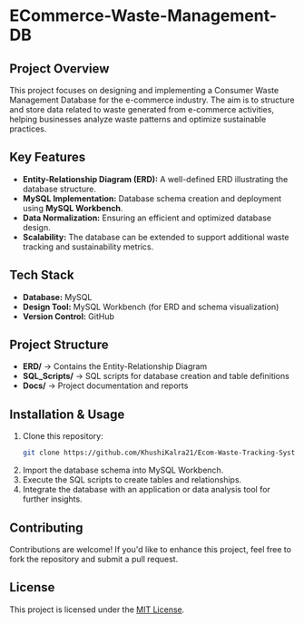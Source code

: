 # ECommerce-Waste-Management-DB

## Project Overview
This project focuses on designing and implementing a Consumer Waste Management Database for the e-commerce industry. The aim is to structure and store data related to waste generated from e-commerce activities, helping businesses analyze waste patterns and optimize sustainable practices.

## Key Features  
- **Entity-Relationship Diagram (ERD):** A well-defined ERD illustrating the database structure.  
- **MySQL Implementation:** Database schema creation and deployment using **MySQL Workbench**.  
- **Data Normalization:** Ensuring an efficient and optimized database design.  
- **Scalability:** The database can be extended to support additional waste tracking and sustainability metrics.  

## Tech Stack  
- **Database:** MySQL  
- **Design Tool:** MySQL Workbench (for ERD and schema visualization)  
- **Version Control:** GitHub  

## Project Structure 
- **ERD/** → Contains the Entity-Relationship Diagram
- **SQL_Scripts/** → SQL scripts for database creation and table definitions
- **Docs/** → Project documentation and reports
  
 ## Installation & Usage  
1. Clone this repository:  
   ```bash
   git clone https://github.com/KhushiKalra21/Ecom-Waste-Tracking-System.git
2. Import the database schema into MySQL Workbench.
3. Execute the SQL scripts to create tables and relationships.
4. Integrate the database with an application or data analysis tool for further insights.

## Contributing
Contributions are welcome! If you'd like to enhance this project, feel free to fork the repository and submit a pull request.

## License  
This project is licensed under the [MIT License](https://github.com/KhushiKalra21/Ecom-Waste-Tracking-System/blob/main/LICENSE).  
